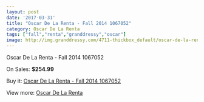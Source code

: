 ```yaml
---
layout: post
date: '2017-03-31'
title: "Oscar De La Renta - Fall 2014 1067052"
category: Oscar De La Renta
tags: ["fall","renta","granddressy","oscar"]
image: http://img.granddressy.com/4711-thickbox_default/oscar-de-la-renta-fall-2014-1067052.jpg
---
```

Oscar De La Renta - Fall 2014 1067052

On Sales: **$254.99**
<a href="https://www.granddressy.com/en/oscar-de-la-renta/4053-oscar-de-la-renta-fall-2014-1067052.html"><amp-img layout="responsive" width="600" height="600" src="//img.granddressy.com/4711-thickbox_default/oscar-de-la-renta-fall-2014-1067052.jpg" alt="Oscar De La Renta - Fall 2014 1067052 0" /></a>

Buy it: [Oscar De La Renta - Fall 2014 1067052](https://www.granddressy.com/en/oscar-de-la-renta/4053-oscar-de-la-renta-fall-2014-1067052.html "Oscar De La Renta - Fall 2014 1067052")

View more: [Oscar De La Renta](https://www.granddressy.com/en/90-oscar-de-la-renta "Oscar De La Renta")